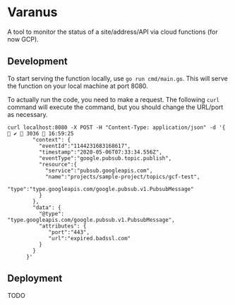 # Varanus

A tool to monitor the status of a site/address/API via cloud functions (for now GCP).

## Development

To start serving the function locally, use `go run cmd/main.go`. This will serve the function on your local machine at port 8080.

To actually run the code, you need to make a request. The following `curl` command will execute the command, but you should change the URL/port as necessary.

```shell
curl localhost:8080 -X POST -H "Content-Type: application/json" -d '{                                                                       ✔  3036  16:59:25
        "context": {
          "eventId":"1144231683168617",
          "timestamp":"2020-05-06T07:33:34.556Z",
          "eventType":"google.pubsub.topic.publish",
          "resource":{
            "service":"pubsub.googleapis.com",
            "name":"projects/sample-project/topics/gcf-test",
            "type":"type.googleapis.com/google.pubsub.v1.PubsubMessage"
          }
        },
        "data": {
          "@type": "type.googleapis.com/google.pubsub.v1.PubsubMessage",
          "attributes": {
             "port":"443",
             "url":"expired.badssl.com"
          }
        }
      }'
```

## Deployment 

TODO